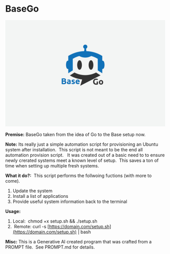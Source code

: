 # BaseGo



![BaseGo-Logo.jpg](/images/BaseGo-Logo.jpg)

**Premise:** BaseGo taken from the idea of Go to the Base setup now.  

**Note:** Its really just a simple automation script for provisioning an Ubuntu system after installation.  This script is not meant to be the end all automation provision script.   It was created out of a basic need to to ensure newly crerated systems meet a known level of setup.  This saves a ton of time when setting up multiple fresh systems.

**What it do?:**  This script performs the follwoing fuctions (with more to come).

1. Update the system
2. Install a list of applications
3. Provide useful system information back to the terminal

**Usage:**

1. Local:  chmod +x setup.sh && ./setup.sh
2.  Remote: curl -s [https://domain.com/setup.sh](https://domain.com/setup.sh) | bash

**Misc:** This is a Generative AI created program that was crafted from a PROMPT file.  See PROMPT.md for details.
